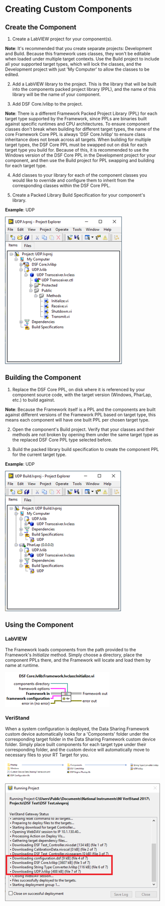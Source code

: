 Creating Custom Components
==========================

Create the Component
--------------------

1. Create a LabVIEW project for your component(s).

**Note**: It's recommended that you create separate projects: Development and Build. Because this framework uses classes, they won't be editable when loaded under multiple target contexts. Use the Build project to include all your supported target types, which will lock the classes, and the Development project with just 'My Computer' to allow the classes to be edited.

2. Add a LabVIEW library to the project. This is the library that will be built into the components packed project library (PPL), and the name of this library will be the name of your component.

3. Add DSF Core.lvlibp to the project.

**Note**: There is a different Framework Packed Project Library (PPL) for each target type supported by the Framework, since PPLs are binaries built against specific runtimes and CPU architectures. To ensure component classes don't break when building for different target types, the name of the core Framework Core PPL is always 'DSF Core.lvlibp' to ensure class inheritance does not break across all targets. When building for multiple target types, the DSF Core PPL must be swapped out on disk for each target type you build for. Because of this, it is recommended to use the Windows version of the DSF Core PPL in the Development project for your component, and then use the Build project for PPL swapping and building for each target type.

4. Add classes to your library for each of the component classes you would like to override and configure them to inherit from the corresponding classes within the DSF Core PPL.

5. Create a Packed Library Build Specification for your component's library.

**Example**: UDP

![](support/image015.png)

Building the Component
----------------------

1. Replace the DSF Core PPL, on disk where it is referenced by your component source code, with the target version (Windows, PharLap, etc.) to build against.

**Note**: Because the Framework itself is a PPL and the components are built against different versions of the Framework PPL based on target type, this means each component will have one built PPL per chosen target type.

2. Open the component's Build project. Verify that your classes and their methods are not broken by opening them under the same target type as the replaced DSF Core PPL type selected before.

3. Build the packed library build specification to create the component PPL for the current target type.

**Example**: UDP

![](support/image016.png)

Using the Component
-------------------

### LabVIEW

The Framework loads components from the path provided to the Framework's _Initialize_ method. Simply choose a directory, place the component PPLs there, and the Framework will locate and load them by name at runtime.

![](support/image017.png)

### VeriStand

When a system configuration is deployed, the Data Sharing Framework custom device automatically looks for a 'Components' folder under the corresponding target folder in the Data Sharing Framework custom device folder. Simply place built components for each target type under their corresponding folder, and the custom device will automatically move to necessary files to your RT Target for you.

![](support/image018.png)

![](support/image019.png)